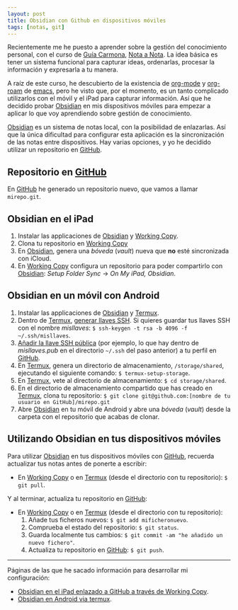 ```yaml
---
layout: post
title: Obsidian con Github en dispositivos móviles
tags: [notas, git]
---
```


Recientemente me he puesto a aprender sobre la gestión del conocimiento personal, con el curso de [Guía Carmona](https://unbuenplan.blog/author/guiacarmona/), [Nota a Nota](https://unbuenplan.blog/2021/11/02/por-que-instalarte-una-nueva-aplicacion-de-notas-no-va-a-solucionar-tus-problemas-con-la-gestion-del-conocimiento/). La idea básica es tener un sistema funcional para capturar ideas, ordenarlas, procesar la información y expresarla a tu manera.  

A raíz de este curso, he descubierto de la existencia de [org-mode](https://www.orgmode.org/index.html) y [org-roam](https://www.orgroam.com/manual.html) de [emacs](https://www.gnu.org/software/emacs/), pero he visto que, por el momento, es un tanto complicado utilizarlos con el móvil y el iPad para capturar información. Así que he decidido probar [Obsidian](https://obsidian.md/) en mis dispositivos móviles para empezar a aplicar lo que voy aprendiendo sobre gestión de conocimiento.

[Obsidian](https://obsidian.md/) es un sistema de notas  local, con la posibilidad de enlazarlas. Así que la única dificultad para configurar esta aplicación es la sincronización de las notas entre dispositivos. Hay varias opciones, y yo he decidido utilizar un repositorio en  [GitHub](https://github.com/).

## Repositorio en [GitHub](https://github.com/)
En [GitHub](https://github.com/) he generado un repositorio nuevo, que vamos a llamar `mirepo.git`.

## Obsidian en el iPad
1. Instalar las applicaciones de [Obsidian](https://obsidian.md/) y [Working Copy](https://workingcopy.app).
2. Clona tu repositorio en [Working Copy](https://workingcopy.app)
3. En [Obsidian](https://obsidian.md/), genera una  *bóveda* (*vault*) nueva que **no** esté sincronizada con iCloud.
3. En  [Working Copy](https://workingcopy.app) configura un repositorio para poder compartirlo con [Obsidian](https://obsidian.md/): *Setup Folder Sync* -> *On My iPad, Obsidian*.

## Obsidian en un móvil con Android
1.  Instalar las applicaciones de [Obsidian](https://obsidian.md/) y [Termux](https://termux.com/).
2.  Dentro de [Termux](https://termux.com/), [generar llaves SSH](https://docs.github.com/en/authentication/connecting-to-github-with-ssh/generating-a-new-ssh-key-and-adding-it-to-the-ssh-agent). Si quieres guardar tus llaves SSH con el nombre *misllaves*: `$ ssh-keygen -t rsa -b 4096 -f ~/.ssh/misllaves`.
3. [Añadir la llave SSH pública](https://docs.github.com/en/authentication/connecting-to-github-with-ssh/adding-a-new-ssh-key-to-your-github-account) (por ejemplo, lo que hay dentro de *misllaves.pub* en el directorio `~/.ssh` del paso anterior) a tu perfil en  [GitHub](https://github.com/).
4.  En [Termux](https://termux.com/), genera un directorio de almacenamiento, `/storage/shared`, ejecutando el siguiente comando: `$ termux-setup-storage`. 
5. En [Termux](https://termux.com/), vete al directorio de almacenamiento: `$ cd storage/shared`. 
6. En el directorio de almacenamiento compartido que has creado en [Termux](https://termux.com/), clona tu repositorio: `$ git clone git@github.com:[nombre de tu usuario en GitHub]/mirepo.git`
7.  Abre  [Obsidian](https://obsidian.md/) en tu móvil de Android y abre una *bóveda* (*vault*) desde la carpeta con el repositorio que acabas de clonar.

## Utilizando Obsidian en tus dispositivos móviles
Para utilizar [Obsidian](https://obsidian.md/) en tus dispositivos móviles con [GitHub](https://github.com/), recuerda actualizar tus notas antes de ponerte a escribir:
*  En [Working Copy](https://workingcopy.app) o en  [Termux](https://termux.com/) (desde el directorio con tu repositorio): `$ git pull`.

Y al terminar, actualiza tu repositorio en  [GitHub](https://github.com/):
*  En [Working Copy](https://workingcopy.app) o en  [Termux](https://termux.com/) (desde el directorio con tu repositorio): 
	1. Añade tus ficheros nuevos: `$ git add mificheronuevo`.
	2. Comprueba el estado del repositorio: `$ git status`.
	3. Guarda localmente tus cambios: `$ git commit -am "he añadido un nuevo fichero"`.
	4. Actualiza  tu repositorio en  [GitHub](https://github.com/): `$ git push`.

---
Páginas de las que he sacado información para desarrollar mi configuración:

* [Obsidian en el iPad enlazado a GitHub a través de Working Copy](https://ryan.himmelwright.net/post/obsidian-ios-setup/).
* [Obsidian en Android via termux](https://www.greghilston.com/post/how-i-use-obsidian-mobile-with-git-on-android/).

